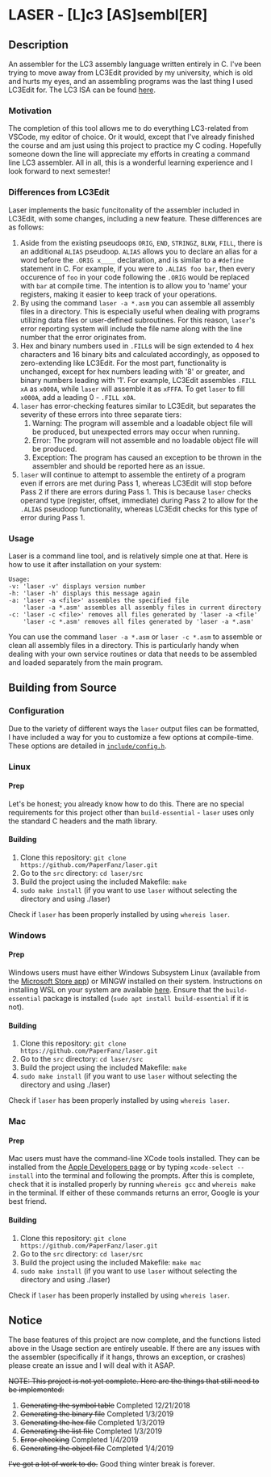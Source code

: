 # LASER - [**L**]c3 [**AS**]sembl[**ER**]

## Description

An assembler for the LC3 assembly language written entirely in C. I've been trying to move away from LC3Edit provided by my university, which is old and hurts my eyes, and an assembling programs was the last thing I used LC3Edit for. The LC3 ISA can be found [here][2].

### Motivation

The completion of this tool allows me to do everything LC3-related from VSCode, my editor of choice. Or it would, except that I've already finished the course and am just using this project to practice my C coding. Hopefully someone down the line will appreciate my efforts in creating a command line LC3 assembler. All in all, this is a wonderful learning experience and I look forward to next semester!

### Differences from LC3Edit

Laser implements the basic funcitonality of the assembler included in LC3Edit, with some changes, including a new feature. These differences are as follows:

1. Aside from the existing pseudoops `ORIG`, `END`, `STRINGZ`, `BLKW`, `FILL`, there is an additional `ALIAS` pseudoop. `ALIAS` allows you to declare an alias for a word before the `.ORIG x____` declaration, and is similar to a `#define` statement in C. For example, if you were to `.ALIAS foo bar`, then every occurence of `foo` in your code following the `.ORIG` would be replaced with `bar` at compile time. The intention is to allow you to 'name' your registers, making it easier to keep track of your operations.
2. By using the command `laser -a *.asm` you can assemble all assembly files in a directory. This is especially useful when dealing with programs utilizing data files or user-defined subroutines. For this reason, `laser`'s error reporting system will include the file name along with the line number that the error originates from.
3. Hex and binary numbers used in `.FILL`s will be sign extended to 4 hex characters and 16 binary bits and calculated accordingly, as opposed to zero-extending like LC3Edit. For the most part, functionality is unchanged, except for hex numbers leading with '8' or greater, and binary numbers leading with '1'. For example, LC3Edit assembles `.FILL xA` as `x000A`, while `laser` will assemble it as `xFFFA`. To get `laser` to fill `x000A`, add a leading 0 - `.FILL x0A`.
4. `laser` has error-checking features similar to LC3Edit, but separates the severity of these errors into three separate tiers:
   1. Warning: The program will assemble and a loadable object file will be produced, but unexpected errors may occur when running.
   2. Error: The program will not assemble and no loadable object file will be produced.
   3. Exception: The program has caused an exception to be thrown in the assembler and should be reported here as an issue.
5. `laser` will continue to attempt to assemble the entirety of a program even if errors are met during Pass 1, whereas LC3Edit will stop before Pass 2 if there are errors during Pass 1. This is because `laser` checks operand type (register, offset, immediate) during Pass 2 to allow for the `.ALIAS` pseudoop functionality, whereas LC3Edit checks for this type of error during Pass 1.

### Usage

Laser is a command line tool, and is relatively simple one at that. Here is how to use it after installation on your system:

```
Usage:
-v: 'laser -v' displays version number
-h: 'laser -h' displays this message again
-a: 'laser -a <file>' assembles the specified file
    'laser -a *.asm' assembles all assembly files in current directory
-c: 'laser -c <file>' removes all files generated by 'laser -a <file'
    'laser -c *.asm' removes all files generated by 'laser -a *.asm'
```
You can use the command `laser -a *.asm` or `laser -c *.asm` to assemble or clean all assembly files in a directory. This is particularly handy when dealing with your own service routines or data that needs to be assembled and loaded separately from the main program.

## Building from Source

### Configuration

Due to the variety of different ways the `laser` output files can be formatted, I have included a way for you to customize a few options at compile-time. These options are detailed in [`include/config.h`](./include/config.h).

### Linux

#### Prep

Let's be honest; you already know how to do this. There are no special requirements for this project other than `build-essential` - `laser` uses only the standard C headers and the math library.

#### Building

1. Clone this repository: `git clone https://github.com/PaperFanz/laser.git`
2. Go to the `src` directory: `cd laser/src`
3. Build the project using the included Makefile: `make`
4. `sudo make install` (if you want to use `laser` without selecting the directory and using ./laser)

Check if `laser` has been properly installed by using `whereis laser`.

### Windows

#### Prep

Windows users must have either Windows Subsystem Linux (available from the [Microsoft Store app][0]) or MINGW installed on their system. Instructions on installing WSL on your system are available [here][1]. Ensure that the `build-essential` package is installed (`sudo apt install build-essential` if it is not).

#### Building

1. Clone this repository: `git clone https://github.com/PaperFanz/laser.git`
2. Go to the `src` directory: `cd laser/src`
3. Build the project using the included Makefile: `make`
4. `sudo make install` (if you want to use `laser` without selecting the directory and using ./laser)

Check if `laser` has been properly installed by using `whereis laser`.

### Mac

#### Prep

Mac users must have the command-line XCode tools installed. They can be installed from the [Apple Developers page](developer.apple.com) or by typing `xcode-select --install` into the terminal and following the prompts. After this is complete, check that it is installed properly by running `whereis gcc` and `whereis make` in the terminal. If either of these commands returns an error, Google is your best friend.

#### Building

1. Clone this repository: `git clone https://github.com/PaperFanz/laser.git`
2. Go to the `src` directory: `cd laser/src`
3. Build the project using the included Makefile: `make mac`
4. `sudo make install` (if you want to use `laser` without selecting the directory and using ./laser)

Check if `laser` has been properly installed by using `whereis laser`.

## Notice

The base features of this project are now complete, and the functions listed above in the Usage section are entirely useable. If there are any issues with the assembler (specifically if it hangs, throws an exception, or crashes) please create an issue and I will deal with it ASAP.

~~NOTE: This project is not yet complete. Here are the things that still need to be implemented:~~

1. ~~Generating the symbol table~~	Completed 12/21/2018
2. ~~Generating the binary file~~	Completed 1/3/2019
3. ~~Generating the hex file~~		Completed 1/3/2019
4. ~~Generating the list file~~		Completed 1/3/2019
5. ~~Error checking~~				Completed 1/4/2019
6. ~~Generating the object file~~	Completed 1/4/2019

~~I've got a lot of work to do.~~ Good thing winter break is forever.

[0]: https://www.microsoft.com/en-us/p/ubuntu-1804-lts/9n9tngvndl3q?activetab=pivot:overviewtab

[1]: https://docs.microsoft.com/en-us/windows/wsl/install-win10

[2]: https://justinmeiners.github.io/lc3-vm/supplies/lc3-isa.pdf